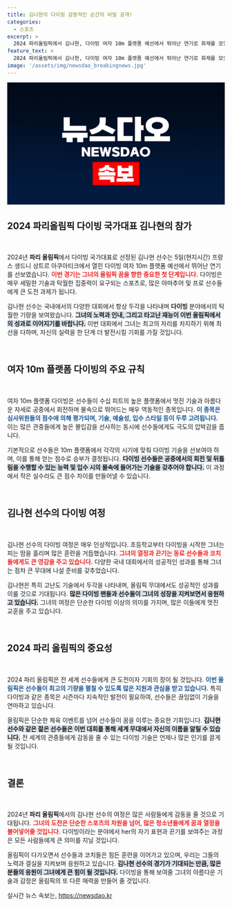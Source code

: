 ```yaml
---
title: 김나현의 다이빙 감동적인 순간의 비밀 공개!
categories:
  - 스포츠
excerpt: >
  2024 파리올림픽에서 김나현, 다이빙 여자 10m 플랫폼 예선에서 뛰어난 연기로 화제를 모았다! 그녀의 첫 발걸음과 감동을 목격하라!
feature_text: >
  2024 파리올림픽에서 김나현, 다이빙 여자 10m 플랫폼 예선에서 뛰어난 연기로 화제를 모았다! 그녀의 첫 발걸음과 감동을 목격하라!
image: '/assets/img/newsdao_breakingnews.jpg'
---
```


<p><img src="/assets/img/newsdao_breakingnews.jpg" alt="implanttips 속보" /></p>

<h2 data-ke-size="size26">2024 파리올림픽 다이빙 국가대표 김나현의 참가</h2>

<p data-ke-size="size16">&nbsp;</p>

<p>2024년 <strong>파리 올림픽</strong>에서 다이빙 국가대표로 선정된 김나현 선수는 5일(현지시간) 프랑스 생드니 상트르 아쿠아티크에서 열린 다이빙 여자 10m 플랫폼 예선에서 뛰어난 연기를 선보였습니다. <b><span style="color: #ee2323;">이번 경기는 그녀의 올림픽 꿈을 향한 중요한 첫 단계입니다.</span></b> 다이빙은 매우 세밀한 기술과 탁월한 집중력이 요구되는 스포츠로, 많은 아마추어 및 프로 선수들에게 큰 도전 과제가 됩니다.</p>

<p>김나현 선수는 국내에서의 다양한 대회에서 항상 두각을 나타내며 <strong>다이빙</strong> 분야에서의 탁월한 기량을 보여왔습니다. <b><span style="background-color: #21538527;">그녀의 노력과 인내, 그리고 타고난 재능이 이번 올림픽에서의 성과로 이어지기를 바랍니다.</span></b> 이번 대회에서 그녀는 최고의 자리를 차지하기 위해 최선을 다하며, 자신의 실력을 한 단계 더 발전시킬 기회를 가질 것입니다.</p>

<p data-ke-size="size16">&nbsp;</p>

<h2 data-ke-size="size26">여자 10m 플랫폼 다이빙의 주요 규칙</h2>

<p data-ke-size="size16">&nbsp;</p>

<p>여자 10m 플랫폼 다이빙은 선수들이 수십 피트의 높은 플랫폼에서 멋진 기술과 아름다운 자세로 공중에서 회전하며 물속으로 뛰어드는 매우 역동적인 종목입니다. <b><span style="color: #1a5490;">이 종목은 심사위원들의 점수에 의해 평가되며, 기술, 예술성, 입수 스타일 등이 두루 고려됩니다.</span></b> 이는 많은 관중들에게 높은 몰입감을 선사하는 동시에 선수들에게도 극도의 압박감을 줍니다.</p>

<p>기본적으로 선수들은 10m 플랫폼에서 각각의 시기에 맞춰 다이빙 기술을 선보여야 하며, 이를 통해 얻는 점수로 승부가 결정됩니다. <b><span style="background-color: #21538527;">다이빙 선수들은 공중에서의 회전 및 뒤틀림을 수행할 수 있는 능력 및 입수 시의 물속에 들어가는 기술을 갖추어야 합니다.</span></b> 이 과정에서 작은 실수라도 큰 점수 차이를 만들어낼 수 있습니다.</p>

<p data-ke-size="size16">&nbsp;</p>

<h2 data-ke-size="size26">김나현 선수의 다이빙 여정</h2>

<p data-ke-size="size16">&nbsp;</p>

<p>김나현 선수의 다이빙 여정은 매우 인상적입니다. 초등학교부터 다이빙을 시작한 그녀는 피는 땀을 흘리며 많은 훈련을 거듭했습니다. <b><span style="color: #ee2323;">그녀의 열정과 끈기는 동료 선수들과 코치들에게도 큰 영감을 주고 있습니다.</span></b> 다양한 국내 대회에서의 성공적인 성과를 통해 그녀는 점차 큰 무대에 나설 준비를 갖추었습니다.</p>

<p>김나현은 특히 고난도 기술에서 두각을 나타내며, 올림픽 무대에서도 성공적인 성과를 이룰 것으로 기대됩니다. <b><span style="background-color: #21538527;">많은 다이빙 팬들과 선수들이 그녀의 성장을 지켜보면서 응원하고 있습니다.</span></b> 그녀의 여정은 단순한 다이빙 이상의 의미를 가지며, 많은 이들에게 멋진 교훈을 주고 있습니다.</p>

<p data-ke-size="size16">&nbsp;</p>

<h2 data-ke-size="size26">2024 파리 올림픽의 중요성</h2>

<p data-ke-size="size16">&nbsp;</p>

<p>2024 파리 올림픽은 전 세계 선수들에게 큰 도전이자 기회의 장이 될 것입니다. <b><span style="color: #1a5490;">이번 올림픽은 선수들이 최고의 기량을 펼칠 수 있도록 많은 지원과 관심을 받고 있습니다.</span></b> 특히 다이빙과 같은 종목은 시즌마다 지속적인 발전이 필요하여, 선수들은 끊임없이 기술을 연마하고 있습니다.</p>

<p>올림픽은 단순한 체육 이벤트를 넘어 선수들이 꿈을 이루는 중요한 기회입니다. <b><span style="background-color: #21538527;">김나현 선수와 같은 젊은 선수들은 이번 대회를 통해 세계 무대에서 자신의 이름을 알릴 수 있습니다.</span></b> 전 세계의 관중들에게 감동을 줄 수 있는 다이빙 기술은 언제나 많은 인기를 끌게 될 것입니다.</p>

<p data-ke-size="size16">&nbsp;</p>

<h2 data-ke-size="size26">결론</h2>

<p data-ke-size="size16">&nbsp;</p>

<p>2024년 <strong>파리 올림픽</strong>에서의 김나현 선수의 여정은 많은 사람들에게 감동을 줄 것으로 기대됩니다. <b><span style="color: #ee2323;">그녀의 도전은 단순한 스포츠의 차원을 넘어, 많은 청소년들에게 꿈과 열정을 불어넣어줄 것입니다.</span></b> 다이빙이라는 분야에서 her의 자기 표현과 끈기를 보여주는 과정은 모든 사람들에게 큰 의미를 지닐 것입니다.</p>

<p>올림픽이 다가오면서 선수들과 코치들은 힘든 훈련을 이어가고 있으며, 우리는 그들의 노력과 결실을 지켜보며 응원하고 있습니다. <b><span style="background-color: #21538527;">김나현 선수의 경기가 기대되는 만큼, 많은 분들의 응원이 그녀에게 큰 힘이 될 것입니다.</span></b> 다이빙을 통해 보여줄 그녀의 아름다운 기술과 감정은 올림픽의 또 다른 매력을 만들어 줄 것입니다.</p>
실시간 뉴스 속보는, <a href="https://newsdao.kr" rel="dofollow">https://newsdao.kr</a>


